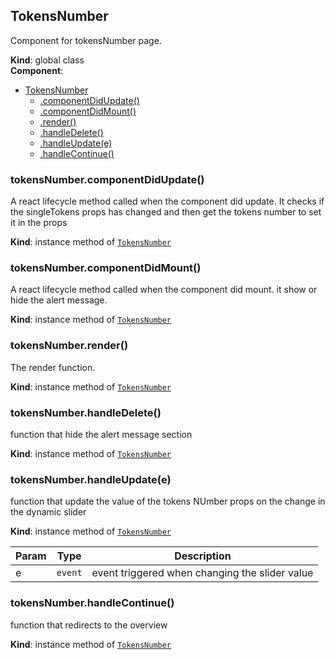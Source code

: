 <a name="TokensNumber"></a>

## TokensNumber
Component for tokensNumber page.

**Kind**: global class  
**Component**:   

* [TokensNumber](#TokensNumber)
    * [.componentDidUpdate()](#TokensNumber+componentDidUpdate)
    * [.componentDidMount()](#TokensNumber+componentDidMount)
    * [.render()](#TokensNumber+render)
    * [.handleDelete()](#TokensNumber+handleDelete)
    * [.handleUpdate(e)](#TokensNumber+handleUpdate)
    * [.handleContinue()](#TokensNumber+handleContinue)

<a name="TokensNumber+componentDidUpdate"></a>

### tokensNumber.componentDidUpdate()
A react lifecycle method called when the component did update.It checks if the singleTokens props has changed andthen get the tokens number to set it in the props

**Kind**: instance method of [<code>TokensNumber</code>](#TokensNumber)  
<a name="TokensNumber+componentDidMount"></a>

### tokensNumber.componentDidMount()
A react lifecycle method called when the component did mount.it show or hide the alert message.

**Kind**: instance method of [<code>TokensNumber</code>](#TokensNumber)  
<a name="TokensNumber+render"></a>

### tokensNumber.render()
The render function.

**Kind**: instance method of [<code>TokensNumber</code>](#TokensNumber)  
<a name="TokensNumber+handleDelete"></a>

### tokensNumber.handleDelete()
function that hide the alert message section

**Kind**: instance method of [<code>TokensNumber</code>](#TokensNumber)  
<a name="TokensNumber+handleUpdate"></a>

### tokensNumber.handleUpdate(e)
function that update the value of the tokens NUmber propson the change in the dynamic slider

**Kind**: instance method of [<code>TokensNumber</code>](#TokensNumber)  

| Param | Type | Description |
| --- | --- | --- |
| e | <code>event</code> | event triggered when changing the slider value |

<a name="TokensNumber+handleContinue"></a>

### tokensNumber.handleContinue()
function that redirects to the overview

**Kind**: instance method of [<code>TokensNumber</code>](#TokensNumber)  
